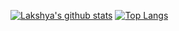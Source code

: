 [![Lakshya's github stats](https://github-readme-stats.vercel.app/api?username=kumarlakshya24)](https://github.com/kumarlakshya24/hexo)
[![Top Langs](https://github-readme-stats.vercel.app/api/top-langs/?username=kumarlakshya24&layout=compact)](https://github.com/kumarlakshya24/hexo)
